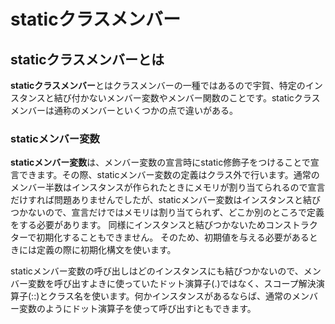 # staticクラスメンバー
## staticクラスメンバーとは
**staticクラスメンバー**とはクラスメンバーの一種ではあるので宇賀、特定のインスタンスと結び付かないメンバー変数やメンバー関数のことです。staticクラスメンバーは通称のメンバーといくつかの点で違いがある。

### staticメンバー変数
**staticメンバー変数**は、メンバー変数の宣言時にstatic修飾子をつけることで宣言できます。その際、staticメンバー変数の定義はクラス外で行います。通常のメンバー半数はインスタンスが作られたときにメモリが割り当てられるので宣言だけすれば問題ありませんでしたが、staticメンバー変数はインスタンスと結びつかないので、宣言だけではメモリは割り当てられず、どこか別のところで定義をする必要があります。
同様にインスタンスと結びつかないためコンストラクターで初期化することもできません。
そのため、初期値を与える必要があるときには定義の際に初期化構文を使います。

staticメンバー変数の呼び出しはどのインスタンスにも結びつかないので、メンバー変数を呼び出すよきに使っていたドット演算子(.)ではなく、スコープ解決演算子(::)とクラス名を使います。何かインスタンスがあるならば、通常のメンバー変数のようにドット演算子を使って呼び出すiともできます。

